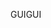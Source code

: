 <span data-ttu-id="fdf55-101">GUI</span><span class="sxs-lookup"><span data-stu-id="fdf55-101">GUI</span></span>